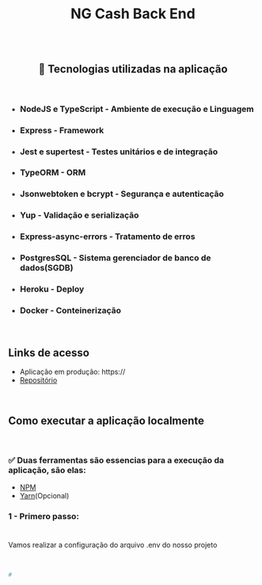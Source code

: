 <h1 align="center">NG Cash Back End</h1>

<br/>
<br/>

<h2 align="center">🔨 Tecnologias utilizadas na aplicação</h2>

<br/>

- ### NodeJS e TypeScript - Ambiente de execução e Linguagem
- ### Express - Framework
- ### Jest e supertest - Testes unitários e de integração
- ### TypeORM - ORM
- ### Jsonwebtoken e bcrypt - Segurança e autenticação
- ### Yup - Validação e serialização
- ### Express-async-errors - Tratamento de erros
- ### PostgresSQL - Sistema gerenciador de banco de dados(SGDB)
- ### Heroku - Deploy
- ### Docker - Conteinerização

<br/> 
 
<h2>Links de acesso</h2>

- Aplicação em produção: https://
- <a href="https://github.com/GutembergLamark/ng-cash-teste-backend">Repositório</a>

<br/>

<h2>Como executar a aplicação localmente</h2>

<br/>

<h3>✅ Duas ferramentas são essencias para a execução da aplicação, são elas:</h3>

- [NPM](https://nodejs.org/en/)
- [Yarn](https://classic.yarnpkg.com/lang/en/docs/install/#debian-stable)(Opcional)

<h3>1 - Primero passo:</h3>

#

<p>Vamos realizar a configuração do arquivo .env do nosso projeto</p>

<br/>

```bash
#
```
